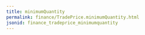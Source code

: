 ```yaml
---
title: minimumQuantity
permalink: finance/TradePrice.minimumQuantity.html
jsonid: finance_tradeprice_minimumquantity
---
```

